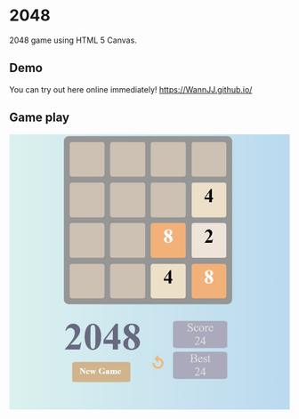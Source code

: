 # 2048

2048 game using HTML 5 Canvas.
## Demo
You can try out here online immediately! <link>https://WannJJ.github.io/</link>
## Game play
![board](Screenshots/Capture2048.JPG)

